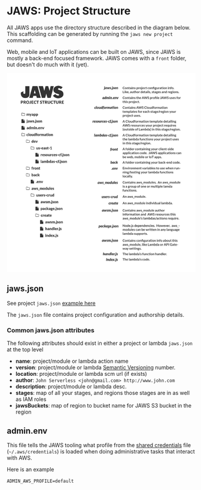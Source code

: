 # JAWS: Project Structure

All JAWS apps use the directory structure described in the diagram below.  This scaffolding can be generated by running the `jaws new project` command.

Web, mobile and IoT applications can be built on JAWS, since JAWS is mostly a back-end focused framework.  JAWS comes with a `front` folder, but doesn't do much with it (yet).

![jaws framework structural diagram](../img/jaws_files_diagram.png)

## jaws.json

See project `jaws.json` [example here](../examples/project-jaws.json)

The `jaws.json` file contains project configuration and authorship details.

### Common jaws.json attributes

The following attributes should exist in either a project or lambda `jaws.json` at the top level

* **name**: project/module or lambda action name
* **version**: project/module or lambda [Semantic Versioning](http://semver.org/) number.
* **location**: project/module or lambda scm url (if exists)
* **author**: `John Serverless <john@gmail.com> http://www.john.com`
* **description**: project/module or lambda desc.
* **stages**: map of all your stages, and regions those stages are in as well as IAM roles
* **jawsBuckets**: map of region to bucket name for JAWS S3 bucket in the region

## admin.env

This file tells the JAWS tooling what profile from the
[shared credentials](http://docs.aws.amazon.com/AWSJavaScriptSDK/guide/node-configuring.html#Credentials_from_the_Shared_Credentials_File_____aws_credentials_)
file (`~/.aws/credentials`) is loaded when doing administrative tasks that interact with AWS.

Here is an example

```
ADMIN_AWS_PROFILE=default
```
